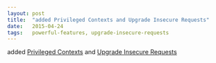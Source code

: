 ```yaml
---
layout: post
title:  "added Privileged Contexts and Upgrade Insecure Requests"
date:   2015-04-24
tags:   powerful-features, upgrade-insecure-requests
---
```


added [Privileged Contexts](/spec/powerful-features) and [Upgrade Insecure Requests](/spec/upgrade-insecure-requests)

